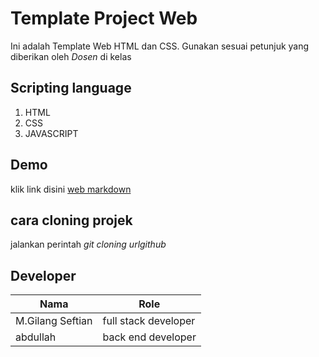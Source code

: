 # Template Project Web
Ini adalah Template Web HTML dan CSS. Gunakan sesuai petunjuk yang diberikan oleh *Dosen* di kelas

## Scripting language
1. HTML
2. CSS
3. JAVASCRIPT

## Demo
klik link disini [web markdown](https://www.example.com) 

## cara cloning projek
jalankan perintah *git cloning urlgithub*

## Developer
| Nama | Role |
|------|--------|
|M.Gilang Seftian|full stack developer|
|abdullah|back end developer|
